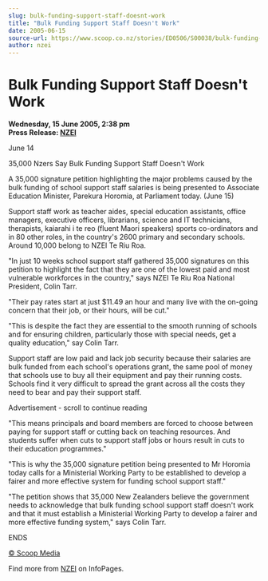 ```yaml
---
slug: bulk-funding-support-staff-doesnt-work
title: "Bulk Funding Support Staff Doesn't Work"
date: 2005-06-15
source-url: https://www.scoop.co.nz/stories/ED0506/S00038/bulk-funding-support-staff-doesnt-work.htm
author: nzei
---
```

Bulk Funding Support Staff Doesn't Work
=======================================

**Wednesday, 15 June 2005, 2:38 pm**  
**Press Release: [NZEI](https://info.scoop.co.nz/NZEI)**

June 14

35,000 Nzers Say Bulk Funding Support Staff Doesn't Work

A 35,000 signature petition highlighting the major problems caused by the bulk funding of school support staff salaries is being presented to Associate Education Minister, Parekura Horomia, at Parliament today. (June 15)

Support staff work as teacher aides, special education assistants, office managers, executive officers, librarians, science and IT technicians, therapists, kaiarahi i te reo (fluent Maori speakers) sports co-ordinators and in 80 other roles, in the country's 2600 primary and secondary schools. Around 10,000 belong to NZEI Te Riu Roa.

"In just 10 weeks school support staff gathered 35,000 signatures on this petition to highlight the fact that they are one of the lowest paid and most vulnerable workforces in the country," says NZEI Te Riu Roa National President, Colin Tarr.

"Their pay rates start at just $11.49 an hour and many live with the on-going concern that their job, or their hours, will be cut."

"This is despite the fact they are essential to the smooth running of schools and for ensuring children, particularly those with special needs, get a quality education," say Colin Tarr.

Support staff are low paid and lack job security because their salaries are bulk funded from each school's operations grant, the same pool of money that schools use to buy all their equipment and pay their running costs. Schools find it very difficult to spread the grant across all the costs they need to bear and pay their support staff.

Advertisement - scroll to continue reading





"This means principals and board members are forced to choose between paying for support staff or cutting back on teaching resources. And students suffer when cuts to support staff jobs or hours result in cuts to their education programmes."

"This is why the 35,000 signature petition being presented to Mr Horomia today calls for a Ministerial Working Party to be established to develop a fairer and more effective system for funding school support staff."

"The petition shows that 35,000 New Zealanders believe the government needs to acknowledge that bulk funding school support staff doesn't work and that it must establish a Ministerial Working Party to develop a fairer and more effective funding system," says Colin Tarr.

ENDS

[© Scoop Media](http://www.scoop.co.nz/about/terms.html)

Find more from [NZEI](https://info.scoop.co.nz/NZEI) on InfoPages.